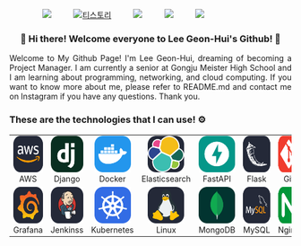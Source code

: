 &nbsp;&nbsp;&nbsp;&nbsp;&nbsp;&nbsp;&nbsp;&nbsp;&nbsp;&nbsp;&nbsp;&nbsp;&nbsp;&nbsp;
<a href="https://www.youtube.com/@allhove"><img src="https://img.shields.io/badge/YouTube-%23FF0000.svg?style=for-the-badge&logo=YouTube&logoColor=white"></a>
&nbsp;&nbsp;&nbsp;&nbsp;&nbsp;&nbsp;&nbsp;&nbsp;
<a href="https://kor060722.tistory.com/"><img src="https://img.shields.io/badge/TISTORY-orange?style=for-the-badge&logo=tistory&logoColor=white" alt="티스토리"></a>
&nbsp;&nbsp;&nbsp;&nbsp;&nbsp;&nbsp;&nbsp;&nbsp;
<a href="https://blog.naver.com/kor060722"><img src="https://img.shields.io/badge/NaverBlog-00C73C?style=for-the-badge&logo=blogger&logoColor=white"></a>
&nbsp;&nbsp;&nbsp;&nbsp;&nbsp;&nbsp;&nbsp;&nbsp;
<a href="https://www.linkedin.com/in/geonhui-lee-71120b328/"><img src="https://img.shields.io/badge/Linkedin-0e76a8.svg?style=for-the-badge&logo=Linkedin&logoColor=white"></a>
&nbsp;&nbsp;&nbsp;&nbsp;&nbsp;&nbsp;&nbsp;&nbsp;
<a href="https://www.instagram.com/l_ion.06/"><img src="https://img.shields.io/badge/Instagram-E4405F.svg?style=for-the-badge&logo=Instagram&logoColor=white" /></a>
&nbsp;&nbsp;&nbsp;&nbsp;&nbsp;&nbsp;&nbsp;&nbsp;

### **<div align="center">👋 Hi there! Welcome everyone to Lee Geon-Hui's Github!** 👋

<p align="justify">
Welcome to My Github Page! I'm Lee Geon-Hui, dreaming of becoming a Project Manager.
I am currently a senior at Gongju Meister High School and I am learning about programming, networking, and cloud computing.
If you want to know more about me, please refer to README.md and contact me on Instagram if you have any questions.
Thank you.
</p>


### These are the technologies that I can use! ⚙️
<table>
  <tr>
    <td align="center" width="96">
        <img src="https://github.com/tandpfun/skill-icons/raw/main/icons/AWS-Dark.svg" width="65" height="65">
      <br>AWS
    </td>
    <td align="center" width="96">
        <img src="https://github.com/tandpfun/skill-icons/raw/main/icons/Django.svg" width="65" height="65">
      <br>Django
    </td>
    <td align="center" width="96">
        <img src="https://github.com/tandpfun/skill-icons/raw/main/icons/Docker.svg" width="65" height="65">
      <br>Docker
    </td>
    <td align="center" width="96">
        <img src="https://github.com/tandpfun/skill-icons/raw/main/icons/Elasticsearch-Dark.svg" width="65" height="65">
      <br>Elasticsearch
    </td>
    <td align="center" width="96">
        <img src="https://github.com/tandpfun/skill-icons/raw/main/icons/FastAPI.svg" width="65" height="65">
      <br>FastAPI
    </td>
    <td align="center" width="96">
        <img src="https://github.com/tandpfun/skill-icons/raw/main/icons/Flask-Dark.svg" width="65" height="65">
      <br>Flask
    </td>
    <td align="center" width="96">
        <img src="https://github.com/tandpfun/skill-icons/raw/main/icons/Git.svg" width="65" height="65">
      <br>Git
    </td>
    <td align="center" width="96">
        <img src="https://github.com/tandpfun/skill-icons/raw/main/icons/Github-Dark.svg" width="65" height="65">
      <br>GitHub
    </td>
    <td align="center" width="96">
        <img src="https://github.com/tandpfun/skill-icons/raw/main/icons/GoLang.svg" width="65" height="65">
      <br>Go
    </td>
  </tr>
  <tr>
    <td align="center" width="96">
        <img src="https://github.com/tandpfun/skill-icons/raw/main/icons/Grafana-Dark.svg" width="65" height="65">
      <br>Grafana
    </td>
    <td align="center" width="96">
        <img src="https://github.com/tandpfun/skill-icons/raw/main/icons/Jenkins-Dark.svg" width="65" height="65">
      <br>Jenkinss
    </td>
    <td align="center" width="96">
        <img src="https://github.com/tandpfun/skill-icons/raw/main/icons/Kubernetes.svg" width="65" height="65">
      <br>Kubernetes
    </td>
    <td align="center" width="96">
        <img src="https://github.com/tandpfun/skill-icons/raw/main/icons/Linux-Dark.svg" width="65" height="65">
      <br>Linux
    </td>
    <td align="center" width="96">
        <img src="https://github.com/tandpfun/skill-icons/raw/main/icons/MongoDB.svg" width="65" height="65">
      <br>MongoDB
    </td>
    <td align="center" width="96">
        <img src="https://github.com/tandpfun/skill-icons/raw/main/icons/MySQL-Dark.svg" width="65" height="65">
      <br>MySQL
    </td>
    <td align="center" width="96">
        <img src="https://github.com/tandpfun/skill-icons/raw/main/icons/Nginx.svg" width="65" height="65">
      <br>Nginx
    </td>
    <td align="center" width="96">
        <img src="https://github.com/tandpfun/skill-icons/raw/main/icons/Redis-Dark.svg" width="65" height="65">
      <br>Redis
    </td>
    <td align="center" width="96">
        <img src="https://github.com/tandpfun/skill-icons/raw/main/icons/Terraform-Dark.svg" width="65" height="65">
      <br>Terraform
    </td>
  </tr>
</table>
